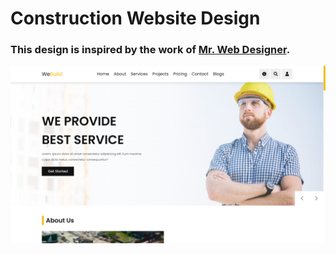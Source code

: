 # Construction Website Design
### This design is inspired by the work of [Mr. Web Designer](https://www.youtube.com/@MrWebDesignerAnas).

![preview img](/preview.png)
